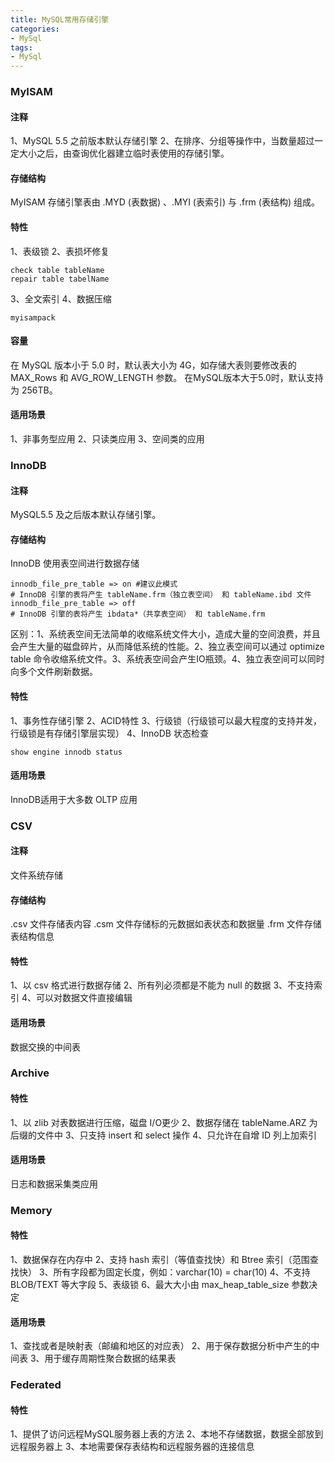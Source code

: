 ```yaml
---
title: MySQL常用存储引擎
categories:
- MySql
tags:
- MySql
---
```

### MyISAM
#### 注释
1、MySQL 5.5 之前版本默认存储引擎
2、在排序、分组等操作中，当数量超过一定大小之后，由查询优化器建立临时表使用的存储引擎。

#### 存储结构
MyISAM 存储引擎表由 .MYD (表数据) 、.MYI (表索引) 与 .frm (表结构) 组成。

#### 特性
1、表级锁
2、表损坏修复
```shell
check table tableName
repair table tabelName
```
3、全文索引
4、数据压缩
```shell
myisampack
```

#### 容量
在 MySQL 版本小于 5.0 时，默认表大小为 4G，如存储大表则要修改表的 MAX_Rows 和 AVG_ROW_LENGTH 参数。
在MySQL版本大于5.0时，默认支持为 256TB。

#### 适用场景
1、非事务型应用
2、只读类应用
3、空间类的应用

### InnoDB
#### 注释
MySQL5.5 及之后版本默认存储引擎。

#### 存储结构
InnoDB 使用表空间进行数据存储
```shell
innodb_file_pre_table => on #建议此模式
# InnoDB 引擎的表将产生 tableName.frm（独立表空间） 和 tableName.ibd 文件
innodb_file_pre_table => off
# InnoDB 引擎的表将产生 ibdata*（共享表空间） 和 tableName.frm
```
区别：1、系统表空间无法简单的收缩系统文件大小，造成大量的空间浪费，并且会产生大量的磁盘碎片，从而降低系统的性能。2、独立表空间可以通过 optimize table 命令收缩系统文件。3、系统表空间会产生IO瓶颈。4、独立表空间可以同时向多个文件刷新数据。

#### 特性
1、事务性存储引擎
2、ACID特性
3、行级锁（行级锁可以最大程度的支持并发，行级锁是有存储引擎层实现）
4、InnoDB 状态检查
```shell
show engine innodb status
```

#### 适用场景
InnoDB适用于大多数 OLTP 应用

### CSV
#### 注释
文件系统存储

#### 存储结构
.csv 文件存储表内容
.csm 文件存储标的元数据如表状态和数据量
.frm 文件存储表结构信息

#### 特性
1、以 csv 格式进行数据存储
2、所有列必须都是不能为 null 的数据
3、不支持索引
4、可以对数据文件直接编辑

#### 适用场景
数据交换的中间表

### Archive
#### 特性
1、以 zlib 对表数据进行压缩，磁盘 I/O更少
2、数据存储在 tableName.ARZ 为后缀的文件中
3、只支持 insert 和 select 操作
4、只允许在自增 ID 列上加索引

#### 适用场景
日志和数据采集类应用

### Memory
#### 特性
1、数据保存在内存中
2、支持 hash 索引（等值查找快）和 Btree 索引（范围查找快）
3、所有字段都为固定长度，例如：varchar(10) = char(10)
4、不支持 BLOB/TEXT 等大字段
5、表级锁
6、最大大小由 max_heap_table_size 参数决定

#### 适用场景
1、查找或者是映射表（邮编和地区的对应表）
2、用于保存数据分析中产生的中间表
3、用于缓存周期性聚合数据的结果表

### Federated
#### 特性
1、提供了访问远程MySQL服务器上表的方法
2、本地不存储数据，数据全部放到远程服务器上
3、本地需要保存表结构和远程服务器的连接信息